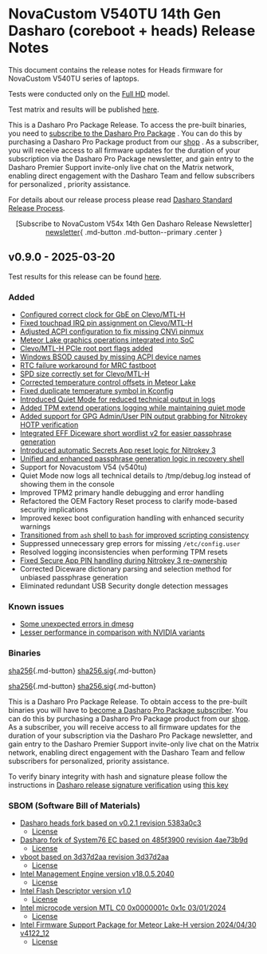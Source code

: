 # NovaCustom V540TU 14th Gen Dasharo (coreboot + heads) Release Notes

This document contains the release notes for Heads firmware for NovaCustom
V540TU series of laptops.

Tests were conducted only on the
[Full HD](https://docs.dasharo.com/variants/novacustom_v540tu/hardware-matrix/#v540tu-f-hd)
 model.

Test matrix and results will be published
[here](https://github.com/Dasharo/osfv-results/tree/main/boards/NovaCustom/MTL_14th_Gen/V540TU).

This is a Dasharo Pro Package Release. To access the pre-built binaries, you
need to
[subscribe to the Dasharo Pro Package](https://docs.dasharo.com/ways-you-can-help-us/#become-a-dasharo-pro-package-subscriber)
. You can do this by purchasing a Dasharo Pro Package product from our
[shop](https://shop.3mdeb.com/shop/dasharo-pro-package/dasharo-corebootuefi-entry-subscription-upgrade-to-corebootheads-for-laptop-users/)
. As a subscriber, you
will receive access to all firmware updates for the duration of your
subscription via the Dasharo Pro Package newsletter, and gain entry to the
Dasharo Premier Support invite-only live chat on the Matrix network, enabling
direct engagement with the Dasharo Team and fellow subscribers for personalized
, priority assistance.

For details about our release process please read
[Dasharo Standard Release Process](../../dev-proc/standard-release-process.md).

<center>

[Subscribe to NovaCustom V54x 14th Gen Dasharo Release Newsletter]
[newsletter]{ .md-button .md-button--primary .center }

</center>

## v0.9.0 - 2025-03-20

Test results for this release can be found
[here](https://github.com/Dasharo/osfv-results/tree/main/boards/NovaCustom/MTL_14th_Gen/V540TU/Heads/v0.9.0-results.csv).

### Added

- [Configured correct clock for GbE on Clevo/MTL-H](https://github.com/Dasharo/coreboot/commit/8554fcaac3e1b9790298ef658ec8ba03c5f9b497)
- [Fixed touchpad IRQ pin assignment on Clevo/MTL-H](https://github.com/Dasharo/coreboot/commit/5a28a0b82c13e41e147d082ab47ce287fa11ffda)
- [Adjusted ACPI configuration to fix missing CNVi pinmux](https://github.com/Dasharo/coreboot/commit/41de74e14e802aec65ea4e8538577a27b4269882)
- [Meteor Lake graphics operations integrated into SoC](https://github.com/Dasharo/coreboot/commit/ea0d2ab2daea6f17506c3da87aae4783db7df53d)
- [Clevo/MTL-H PCIe root port flags added](https://github.com/Dasharo/coreboot/commit/6757a4679e2d4a1ebffbcf8d404fb85b5cf2154d)
- [Windows BSOD caused by missing ACPI device names](https://github.com/Dasharo/coreboot/commit/160fa32c8493e88f67e5167abdc08b2870d366f2)
- [RTC failure workaround for MRC fastboot](https://github.com/Dasharo/coreboot/commit/d7eb079076fc5213d525468425e4def12bf6c204)
- [SPD size correctly set for Clevo/MTL-H](https://github.com/Dasharo/coreboot/commit/041ef28b686417204cd3850731ea4a9ab1c8a7a7)
- [Corrected temperature control offsets in Meteor Lake](https://github.com/Dasharo/coreboot/commit/c835072d2fa67be113631efb53ad85a68c24889d)
- [Fixed duplicate temperature symbol in Kconfig](https://github.com/Dasharo/coreboot/commit/c835072d2fa67be113631efb53ad85a68c24889d)
- [Introduced Quiet Mode for reduced technical output in logs](https://github.com/linuxboot/heads/pull/1875)
- [Added TPM extend operations logging while maintaining quiet mode](https://github.com/linuxboot/heads/pull/1875)
- [Added support for GPG Admin/User PIN output grabbing for Nitrokey HOTP verification](https://github.com/Nitrokey/nitrokey-hotp-verification/issues/38)
- [Integrated EFF Diceware short wordlist v2 for easier passphrase generation](https://www.eff.org/dice)
- [Introduced automatic Secrets App reset logic for Nitrokey 3](https://github.com/Nitrokey/nitrokey-hotp-verification/pull/43)
- [Unified and enhanced passphrase generation logic in recovery shell](https://github.com/linuxboot/heads/pull/1875)
- Support for Novacustom V54 (v540tu)
- Quiet Mode now logs all technical details to /tmp/debug.log instead of
  showing them in the console
- Improved TPM2 primary handle debugging and error handling
- Refactored the OEM Factory Reset process to clarify mode-based security implications
- Improved kexec boot configuration handling with enhanced security warnings
- [Transitioned from `ash` shell to `bash` for improved scripting consistency](https://github.com/linuxboot/heads/pull/1875)
- Suppressed unnecessary grep errors for missing `/etc/config.user`
- Resolved logging inconsistencies when performing TPM resets
- [Fixed Secure App PIN handling during Nitrokey 3
re-ownership](https://github.com/Nitrokey/nitrokey-hotp-verification/pull/43)
- Corrected Diceware dictionary parsing and selection method for unbiased
passphrase generation
- Eliminated redundant USB Security dongle detection messages

### Known issues

- [Some unexpected errors in dmesg](https://github.com/Dasharo/dasharo-issues/issues/1201)
- [Lesser performance in comparison with NVIDIA variants](https://github.com/Dasharo/dasharo-issues/issues/1216)

### Binaries

[sha256][novacustom_v54x_mtl_ec_v0.9.0.rom_hash]{.md-button}
[sha256.sig][novacustom_v54x_mtl_ec_v0.9.0.rom_sig]{.md-button}

[sha256][novacustom_v54x_mtl_v0.9.0_heads.rom_hash]{.md-button}
[sha256.sig][novacustom_v54x_mtl_v0.9.0_heads.rom_sig]{.md-button}

This is a Dasharo Pro Package Release. To obtain access to the pre-built
binaries you will have to
[become a Dasharo Pro Package subscriber](../../ways-you-can-help-us.md#become-a-dasharo-pro-package-subscriber).
You can do this by purchasing a Dasharo Pro Package product from our [shop](https://shop.3mdeb.com/shop/dasharo-pro-package/dasharo-corebootuefi-entry-subscription-upgrade-to-corebootheads-for-laptop-users/).
As a subscriber, you will receive access to all firmware updates for the duration of your subscription via the Dasharo Pro Package newsletter, and gain entry to the Dasharo Premier Support invite-only live chat on the Matrix network, enabling direct engagement with the Dasharo Team and fellow subscribers for personalized, priority assistance.

To verify binary integrity with hash and signature please follow the
instructions in [Dasharo release signature verification](/guides/signature-verification)
using [this key](https://github.com/3mdeb/3mdeb-secpack/blob/master/customer-keys/novacustom/dasharo-release-0.9.x-for-novacustom-signing-key.asc)

### SBOM (Software Bill of Materials)

- [Dasharo heads fork based on v0.2.1 revision 5383a0c3](https://github.com/Dasharo/heads/tree/5383a0c3)
    + [License](https://github.com/Dasharo/heads/blob/5383a0c3/COPYING)
- [Dasharo fork of System76 EC based on 485f3900 revision 4ae73b9d](https://github.com/Dasharo/ec/tree/4ae73b9d/)
    + [License](https://github.com/Dasharo/ec/blob/4ae73b9d/LICENSE)
- [vboot based on 3d37d2aa revision 3d37d2aa](https://chromium.googlesource.com/chromiumos/platform/vboot_reference/+/3d37d2aa/)
    + [License](https://chromium.googlesource.com/chromiumos/platform/vboot_reference/+/3d37d2aa/LICENSE)
- [Intel Management Engine version v18.0.5.2040](https://github.com/Dasharo/dasharo-blobs/blob/32cffee4/novacustom/v5x0tu/me.bin)
    + [License](https://github.com/Dasharo/dasharo-blobs/blob/main/licenses/pv%20intel%20obl%20software%20license%20agreement%2011.2.2017.pdf)
- [Intel Flash Descriptor version v1.0](https://github.com/Dasharo/dasharo-blobs/blob/32cffee4/novacustom/v5x0tu/descriptor.bin)
    + [License](https://github.com/Dasharo/dasharo-blobs/blob/main/licenses/pv%20intel%20obl%20software%20license%20agreement%2011.2.2017.pdf)
- [Intel microcode version MTL C0 0x0000001c 0x1c 03/01/2024](https://github.com/intel/Intel-Linux-Processor-Microcode-Data-Files/tree/microcode-20240531/intel-ucode/06-aa-04)
    + [License](https://github.com/intel/Intel-Linux-Processor-Microcode-Data-Files/blob/microcode-20240531/license)
- [Intel Firmware Support Package for Meteor Lake-H version 2024/04/30 v4122_12](https://github.com/Dasharo/dasharo-blobs/tree/32cffee4/novacustom/v5x0tu/MeteorLakeFspBinPkg)
    + [License](https://github.com/Dasharo/dasharo-blobs/blob/main/licenses/pv%20intel%20obl%20software%20license%20agreement%2011.2.2017.pdf)

[newsletter]: https://newsletter.3mdeb.com/subscription/4yriJD4GX
[novacustom_v54x_mtl_ec_v0.9.0.rom_hash]: https://dl.3mdeb.com/open-source-firmware/Dasharo/novacustom_v54x_mtl/heads/v0.9.0/novacustom_v54x_mtl_ec_v0.9.0.rom.sha256
[novacustom_v54x_mtl_ec_v0.9.0.rom_sig]: https://dl.3mdeb.com/open-source-firmware/Dasharo/novacustom_v54x_mtl/heads/v0.9.0/novacustom_v54x_mtl_ec_v0.9.0.rom.sha256.sig
[novacustom_v54x_mtl_v0.9.0_heads.rom_hash]: https://dl.3mdeb.com/open-source-firmware/Dasharo/novacustom_v54x_mtl/heads/v0.9.0/novacustom_v54x_mtl_v0.9.0_heads.rom.sha256
[novacustom_v54x_mtl_v0.9.0_heads.rom_sig]: https://dl.3mdeb.com/open-source-firmware/Dasharo/novacustom_v54x_mtl/heads/v0.9.0/novacustom_v54x_mtl_v0.9.0_heads.rom.sha256.sig

